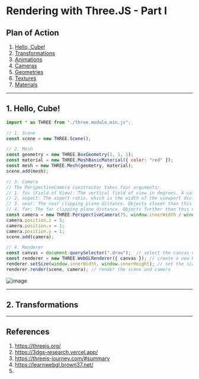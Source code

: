 # Rendering with Three.JS - Part I

## Plan of Action
1. [Hello, Cube!](#hc)
2. [Transformations](#t)
3. [Animations](#a)
4. [Cameras](#c)
5. [Geometries](#g)
6. [Textures](#tx)
7. [Materials](#m)


------------
<a name="hc"></a>
## 1. Hello, Cube!

```js
import * as THREE from "./three.module.min.js";

// 1. Scene
const scene = new THREE.Scene();

// 2. Mesh
const geometry = new THREE.BoxGeometry(1, 1, 1);
const material = new THREE.MeshBasicMaterial({ color: "red" });
const mesh = new THREE.Mesh(geometry, material);
scene.add(mesh); 

// 3. Camera
// The PerspectiveCamera constructor takes four arguments:
// 1. fov (Field of View): The vertical field of view in degrees. A value of 75 means the camera will capture a wide view.
// 2. aspect: The aspect ratio, which is the width of the viewport divided by its height. This ensures the camera's view is correctly proportioned.
// 3. near: The near clipping plane distance. Objects closer than this distance will not be rendered. A value of 0.1 means objects closer than 0.1 units will be ignored.
// 4. far: The far clipping plane distance. Objects further than this distance will not be rendered. A value of 100 means objects beyond 100 units will be ignored.
const camera = new THREE.PerspectiveCamera(75, window.innerWidth / window.innerHeight, 1, 2000);
camera.position.z = 5;
camera.position.x = 1;
camera.position.y = 1;
scene.add(camera);

// 4. Renderer
const canvas = document.querySelector(".draw");  // select the canvas element from the HTML
const renderer = new THREE.WebGLRenderer({ canvas }); // create a new WebGL renderer
renderer.setSize(window.innerWidth, window.innerHeight); // set the size of the renderer to the size of the window
renderer.render(scene, camera); // render the scene and camera
```

![image](https://github.com/user-attachments/assets/48d8572a-6920-4c1a-a6df-7ca2588e25cb)


------------
<a name="t"></a>
## 2. Transformations



------------










## References
1. https://threejs.org/
2. https://3dgs-research.vercel.app/
3. https://threejs-journey.com/#summary
4. https://learnwebgl.brown37.net/
5. 
